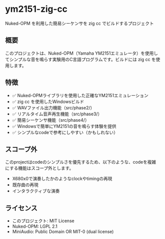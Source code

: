# ym2151-zig-cc

Nuked-OPM を利用した簡易シーケンサを zig cc でビルドするプロジェクト

## 概要

このプロジェクトは、Nuked-OPM（Yamaha YM2151エミュレータ）を使用してシンプルな音を鳴らす実験用のC言語プログラムです。ビルドには zig cc を使用します。

## 特徴

- ✅ Nuked-OPMライブラリを使用した正確なYM2151エミュレーション
- ✅ zig cc を使用したWindowsビルド
- ✅ WAVファイル出力機能（src/phase2/）
- ✅ リアルタイム音声再生機能（src/phase3/）
- ✅ 簡易シーケンサ機能（src/phase4/）
- ✅ Windowsで簡単にYM2151の音を鳴らす体験を提供
- ✅ シンプルなcodeで参考にしやすい（かもしれない）

## スコープ外

このprojectはcodeのシンプルさを優先するため、以下のような、codeを複雑にする機能はスコープ外とします。

- X680x0で演奏したかのようなclockやtimingの再現
- 既存曲の再現
- インタラクティブな演奏

## ライセンス

- このプロジェクト: MIT License
- Nuked-OPM: LGPL 2.1
- MiniAudio: Public Domain OR MIT-0 (dual license)
